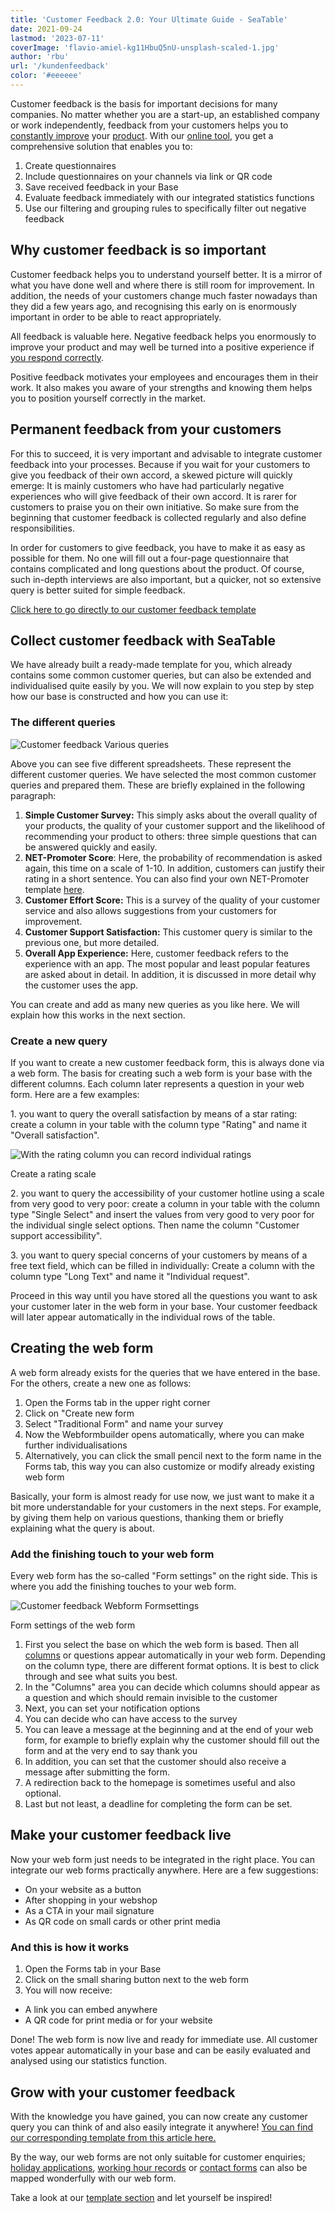 ```yaml
---
title: 'Customer Feedback 2.0: Your Ultimate Guide - SeaTable'
date: 2021-09-24
lastmod: '2023-07-11'
coverImage: 'flavio-amiel-kg11HbuQ5nU-unsplash-scaled-1.jpg'
author: 'rbu'
url: '/kundenfeedback'
color: '#eeeeee'
---
```


Customer feedback is the basis for important decisions for many companies. No matter whether you are a start-up, an established company or work independently, feedback from your customers helps you to [constantly improve](https://blog.ekomi.com/2019/10/24/6-schritte-zum-business-wachstum-durch-kundenfeedback/) your [product](https://blog.ekomi.com/2019/10/24/6-schritte-zum-business-wachstum-durch-kundenfeedback/). With our [online tool](https://seatable.io/en/vorlage/ku9n1tyosmmho-8trn7rdg/), you get a comprehensive solution that enables you to:

1. Create questionnaires
2. Include questionnaires on your channels via link or QR code
3. Save received feedback in your Base
4. Evaluate feedback immediately with our integrated statistics functions
5. Use our filtering and grouping rules to specifically filter out negative feedback

## Why customer feedback is so important

Customer feedback helps you to understand yourself better. It is a mirror of what you have done well and where there is still room for improvement. In addition, the needs of your customers change much faster nowadays than they did a few years ago, and recognising this early on is enormously important in order to be able to react appropriately.

All feedback is valuable here. Negative feedback helps you enormously to improve your product and may well be turned into a positive experience if [you respond correctly](https://seatable.io/en/negatives-kundenfeedback/).

Positive feedback motivates your employees and encourages them in their work. It also makes you aware of your strengths and knowing them helps you to position yourself correctly in the market.

## Permanent feedback from your customers

For this to succeed, it is very important and advisable to integrate customer feedback into your processes. Because if you wait for your customers to give you feedback of their own accord, a skewed picture will quickly emerge: It is mainly customers who have had particularly negative experiences who will give feedback of their own accord. It is rarer for customers to praise you on their own initiative. So make sure from the beginning that customer feedback is collected regularly and also define responsibilities.

In order for customers to give feedback, you have to make it as easy as possible for them. No one will fill out a four-page questionnaire that contains complicated and long questions about the product. Of course, such in-depth interviews are also important, but a quicker, not so extensive query is better suited for simple feedback.

[Click here to go directly to our customer feedback template](https://seatable.io/en/vorlage/ku9n1tyosmmho-8trn7rdg/)

## Collect customer feedback with SeaTable

We have already built a ready-made template for you, which already contains some common customer queries, but can also be extended and individualised quite easily by you. We will now explain to you step by step how our base is constructed and how you can use it:

### The different queries

![Customer feedback Various queries ](images/Bildschirmfoto-2021-09-22-um-11.07.11.png)

Above you can see five different spreadsheets. These represent the different customer queries. We have selected the most common customer queries and prepared them. These are briefly explained in the following paragraph:

1. **Simple Customer Survey:** This simply asks about the overall quality of your products, the quality of your customer support and the likelihood of recommending your product to others: three simple questions that can be answered quickly and easily.
2. **NET-Promoter Score**: Here, the probability of recommendation is asked again, this time on a scale of 1-10. In addition, customers can justify their rating in a short sentence. You can also find your own NET-Promoter template [here](https://seatable.io/en/vorlage/wcmmq-i4qp-euwa7zh52sg/).
3. **Customer Effort Score:** This is a survey of the quality of your customer service and also allows suggestions from your customers for improvement.
4. **Customer Support Satisfaction:** This customer query is similar to the previous one, but more detailed.
5. **Overall App Experience:** Here, customer feedback refers to the experience with an app. The most popular and least popular features are asked about in detail. In addition, it is discussed in more detail why the customer uses the app.

You can create and add as many new queries as you like here. We will explain how this works in the next section.

### Create a new query

If you want to create a new customer feedback form, this is always done via a web form. The basis for creating such a web form is your base with the different columns. Each column later represents a question in your web form. Here are a few examples:

1\. you want to query the overall satisfaction by means of a star rating: create a column in your table with the column type "Rating" and name it "Overall satisfaction".

![With the rating column you can record individual ratings](images/Rating-Form.png)

Create a rating scale

2\. you want to query the accessibility of your customer hotline using a scale from very good to very poor: create a column in your table with the column type "Single Select" and insert the values from very good to very poor for the individual single select options. Then name the column "Customer support accessibility".

3\. you want to query special concerns of your customers by means of a free text field, which can be filled in individually: Create a column with the column type "Long Text" and name it "Individual request".

Proceed in this way until you have stored all the questions you want to ask your customer later in the web form in your base. Your customer feedback will later appear automatically in the individual rows of the table.

## Creating the web form

A web form already exists for the queries that we have entered in the base. For the others, create a new one as follows:

1. Open the Forms tab in the upper right corner
2. Click on "Create new form
3. Select "Traditional Form" and name your survey
4. Now the Webformbuilder opens automatically, where you can make further individualisations
5. Alternatively, you can click the small pencil next to the form name in the Forms tab, this way you can also customize or modify already existing web form

Basically, your form is almost ready for use now, we just want to make it a bit more understandable for your customers in the next steps. For example, by giving them help on various questions, thanking them or briefly explaining what the query is about.

### Add the finishing touch to your web form

Every web form has the so-called "Form settings" on the right side. This is where you add the finishing touches to your web form.

![Customer feedback Webform Formsettings ](images/Bildschirmfoto-2021-09-22-um-11.26.29.png)

Form settings of the web form

1. First you select the base on which the web form is based. Then all [columns](https://seatable.io/en/docs/handbuch/seatable-nutzen/feld-typen/) or questions appear automatically in your web form. Depending on the column type, there are different format options. It is best to click through and see what suits you best.
2. In the "Columns" area you can decide which columns should appear as a question and which should remain invisible to the customer
3. Next, you can set your notification options
4. You can decide who can have access to the survey
5. You can leave a message at the beginning and at the end of your web form, for example to briefly explain why the customer should fill out the form and at the very end to say thank you
6. In addition, you can set that the customer should also receive a message after submitting the form.
7. A redirection back to the homepage is sometimes useful and also optional.
8. Last but not least, a deadline for completing the form can be set.

## Make your customer feedback live

Now your web form just needs to be integrated in the right place. You can integrate our web forms practically anywhere. Here are a few suggestions:

- On your website as a button
- After shopping in your webshop
- As a CTA in your mail signature
- As QR code on small cards or other print media

### And this is how it works

1. Open the Forms tab in your Base
2. Click on the small sharing button next to the web form
3. You will now receive:

- A link you can embed anywhere
- A QR code for print media or for your website

Done! The web form is now live and ready for immediate use. All customer votes appear automatically in your base and can be easily evaluated and analysed using our statistics function.

## Grow with your customer feedback

With the knowledge you have gained, you can now create any customer query you can think of and also easily integrate it anywhere! [You can find our corresponding template from this article here.](https://seatable.io/en/vorlage/ku9n1tyosmmho-8trn7rdg/)

By the way, our web forms are not only suitable for customer enquiries; [holiday applications](https://seatable.io/en/vorlage/uc5kqmjeri6plk5xozayxw/), [working hour records](https://seatable.io/en/vorlage/dkcp4_k3rnsb4d9sskb6qw/) or [contact forms](https://seatable.io/en/vorlage/hgfag3__tz2ws_bnkaedwq/) can also be mapped wonderfully with our web form.

Take a look at our [template section](https://seatable.io/en/docs/templates/) and let yourself be inspired!
